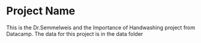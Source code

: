 # Project Name
This is the Dr.Semmelweis and the Importance of Handwashing project from Datacamp. The data for this project is in the data folder

